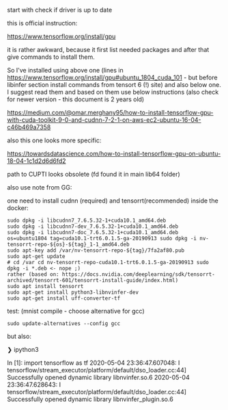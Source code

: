 start with check if driver is up to date

this is official instruction:

https://www.tensorflow.org/install/gpu

it is rather awkward, because it first list needed packages and after that give commands to install them.

So I've installed using above one (lines in https://www.tensorflow.org/install/gpu#ubuntu_1804_cuda_101 - but before libinfer section install commands from tensort 6 (!) site) and also below one. I suggest read them and based on them use below instructions (also check for newer version - this document is 2 years old)

https://medium.com/@omar.merghany95/how-to-install-tensorflow-gpu-with-cuda-toolkit-9-0-and-cudnn-7-2-1-on-aws-ec2-ubuntu-16-04-c46b469a7358

also this one looks more specific:

https://towardsdatascience.com/how-to-install-tensorflow-gpu-on-ubuntu-18-04-1c1d2d6d6fd2

path to CUPTI looks obsolete (fd found it in main lib64 folder)

also use note from GG:

one need to install cudnn (required) and tensorrt(recommended) inside the docker:

```
sudo dpkg -i libcudnn7_7.6.5.32-1+cuda10.1_amd64.deb
sudo dpkg -i libcudnn7-dev_7.6.5.32-1+cuda10.1_amd64.deb
sudo dpkg -i libcudnn7-doc_7.6.5.32-1+cuda10.1_amd64.deb
os=ubuntu1804 tag=cuda10.1-trt6.0.1.5-ga-20190913 sudo dpkg -i nv-tensorrt-repo-${os}-${tag}_1-1_amd64.deb
sudo apt-key add /var/nv-tensorrt-repo-${tag}/7fa2af80.pub
sudo apt-get update
# cd /var cd nv-tensorrt-repo-cuda10.1-trt6.0.1.5-ga-20190913 sudo dpkg -i *.deb <- nope ;)
rather (based on: https://docs.nvidia.com/deeplearning/sdk/tensorrt-archived/tensorrt-601/tensorrt-install-guide/index.html)
sudo apt install tensorrt
sudo apt-get install python3-libnvinfer-dev
sudo apt-get install uff-converter-tf
```

test: (mnist compile -  choose alternative for gcc)

```
sudo update-alternatives --config gcc
```

but also:

❯ ipython3

In [1]: import tensorflow as tf
2020-05-04 23:36:47.607048: I tensorflow/stream_executor/platform/default/dso_loader.cc:44] Successfully
opened dynamic library libnvinfer.so.6
2020-05-04 23:36:47.628643: I tensorflow/stream_executor/platform/default/dso_loader.cc:44] Successfully
opened dynamic library libnvinfer_plugin.so.6

